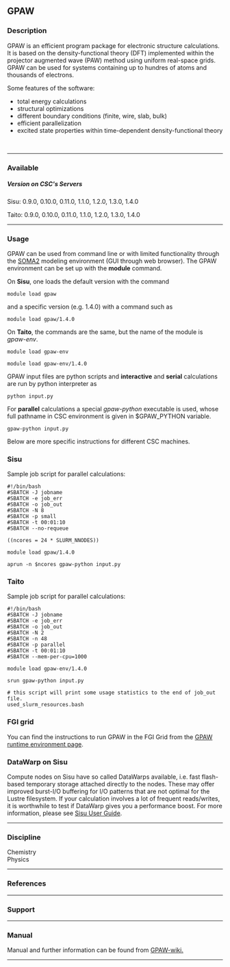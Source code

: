 ## GPAW

### Description

GPAW  is  an  efficient   program  package  for  electronic  structure
calculations.  It  is based  on  the  density-functional theory  (DFT)
implemented  within the  projector augmented  wave (PAW)  method using
uniform real-space grids.  GPAW can be used for  systems containing up
to hundres of atoms and thousands of electrons.

Some features of the software:

-   total energy calculations
-   structural optimizations
-   different boundary conditions (finite, wire, slab, bulk)
-   efficient parallelization
-   excited state  properties within time-dependent density-functional
    theory

 

------------------------------------------------------------------------

### Available

##### Version on CSC's Servers

Sisu: 0.9.0, 0.10.0, 0.11.0, 1.1.0, 1.2.0, 1.3.0, 1.4.0

Taito: 0.9.0, 0.10.0, 0.11.0, 1.1.0, 1.2.0, 1.3.0, 1.4.0

------------------------------------------------------------------------

### Usage

GPAW  can be  used from  command  line or  with limited  functionality
through    the [SOMA2] modeling   environment    (GUI   through    web
browser).    The   GPAW    environment    can   be    set   up    with
the **module** command.

On **Sisu**, one loads the default version with the command

`module load gpaw`

and a specific version (e.g. 1.4.0) with a command such as

`module load gpaw/1.4.0`

On **Taito**, the commands are the same, but the name of the module is
*gpaw-env*.

`module load gpaw-env`

`module load gpaw-env/1.4.0`

GPAW input files are python scripts and **interactive** and **serial**
calculations are run by python interpreter as

`python input.py`

For **parallel**  calculations a  special *gpaw-python*  executable is
used, whose full pathname in CSC environment is given in $GPAW\_PYTHON
variable.

`gpaw-python input.py`

Below are more specific instructions for different CSC machines.

### Sisu

Sample job script for parallel calculations:

    #!/bin/bash
    #SBATCH -J jobname
    #SBATCH -e job_err
    #SBATCH -o job_out
    #SBATCH -N 8
    #SBATCH -p small
    #SBATCH -t 00:01:10
    #SBATCH --no-requeue

    ((ncores = 24 * SLURM_NNODES))

    module load gpaw/1.4.0

    aprun -n $ncores gpaw-python input.py

### Taito

Sample job script for parallel calculations:

    #!/bin/bash
    #SBATCH -J jobname
    #SBATCH -e job_err
    #SBATCH -o job_out
    #SBATCH -N 2
    #SBATCH -n 48
    #SBATCH -p parallel
    #SBATCH -t 00:01:10
    #SBATCH --mem-per-cpu=1000

    module load gpaw-env/1.4.0

    srun gpaw-python input.py

    # this script will print some usage statistics to the end of job_out file.
    used_slurm_resources.bash 

### FGI grid

You  can find  the  instructions to  run  GPAW in  the  FGI Grid  from
the [GPAW runtime environment page].

### DataWarp on Sisu

Compute nodes  on Sisu  have so called DataWarps available,  i.e. fast
flash-based temporary  storage attached  directly to the  nodes. These
may offer improved  burst-I/O buffering for I/O patterns  that are not
optimal for the Lustre  filesystem. If your calculation involves a lot
of frequent reads/writes,  it is worthwhile to  test if DataWarp gives
you a performance  boost. For more information,  please see [Sisu User
Guide].

------------------------------------------------------------------------

### Discipline

Chemistry  
Physics  

------------------------------------------------------------------------

### References

------------------------------------------------------------------------

### Support

------------------------------------------------------------------------

### Manual

Manual and further information can be found from [GPAW-wiki.]

------------------------------------------------------------------------

  [SOMA2]: http://www.csc.fi/english/pages/soma/index_html
  [GPAW runtime environment page]: https://confluence.csc.fi/display/fgi/GPAW+runtime+environment
  [Sisu User Guide]: https://research.csc.fi/sisu-using-datawarp
  [GPAW-wiki.]: https://wiki.fysik.dtu.dk/gpaw

